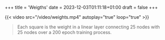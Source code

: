 +++
title = 'Weigths'
date = 2023-12-03T01:11:18+01:00
draft = false
+++



{{< video src="/video/weights.mp4" autoplay="true" loop="true" >}}

> Each square is the weight in a linear layer connecting 25 nodes with 25 nodes over a 200 epoch training process. 